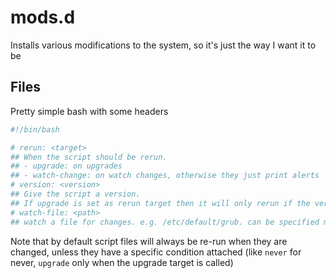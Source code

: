 # mods.d

Installs various modifications to the system, so it's just the way I want it to be

## Files

Pretty simple bash with some headers

```sh
#!/bin/bash

# rerun: <target>
## When the script should be rerun.
## - upgrade: on upgrades
## - watch-change: on watch changes, otherwise they just print alerts
# version: <version>
## Give the script a version.
## If upgrade is set as rerun target then it will only rerun if the version has changed, or no version was set
# watch-file: <path>
## watch a file for changes. e.g. /etc/default/grub. can be specified multiple times
```

Note that by default script files will always be re-run when they are changed, unless they have a specific condition attached (like `never` for never, `upgrade` only when the upgrade target is called)
